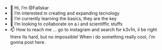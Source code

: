 - 👋 Hi, I’m @Fallskar
- 👀 I’m interested in creating and expanding tecnology
- 🌱 I’m currently learning the basics, they are the key
- 💞️ I’m looking to collaborate on a.i and scientiffic stuffs
- 📫 How to reach me ... go to instagram and search for k3v1n, il be right there
Its hard, but no impossible! When i do something really cool, i'm gonna post here.

<!---
Fallskar/Fallskar is a ✨ special ✨ repository because its `README.md` (this file) appears on your GitHub profile.
You can click the Preview link to take a look at your changes.
--->
